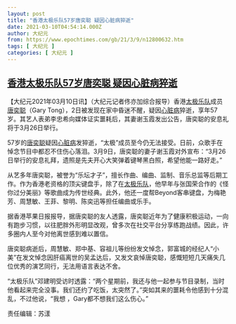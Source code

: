 ```yaml
---
layout: post
title: "香港太极乐队57岁唐奕聪 疑因心脏病猝逝"
date: 2021-03-10T04:54:14.000Z
author: 大纪元
from: https://www.epochtimes.com/gb/21/3/9/n12800632.htm
tags: [ 大纪元 ]
categories: [ 大纪元 ]
---
```

<!--1615352054000-->
[香港太极乐队57岁唐奕聪 疑因心脏病猝逝](https://www.epochtimes.com/gb/21/3/9/n12800632.htm)
------

<div>
<p>【大纪元2021年03月10日讯】（大纪元记者佟亦加综合报导）香港<a href="https://www.epochtimes.com/gb/tag/%E5%A4%AA%E6%9E%81%E4%B9%90%E9%98%9F.html">太极乐队</a>成员<a href="https://www.epochtimes.com/gb/tag/%E5%94%90%E5%A5%95%E8%81%AA.html">唐奕聪</a>（Gary Tong），2日被发现在家中昏迷不醒，疑因<a href="https://www.epochtimes.com/gb/tag/%E5%BF%83%E8%84%8F%E7%97%85.html">心脏病</a>猝逝，享年57岁。其艺人表弟李忠希向媒体证实噩耗后，其妻谢玉霞发出公告，唐奕聪的安息礼将于3月26日举行。</p><p>57岁的<a href="https://www.epochtimes.com/gb/tag/%E5%94%90%E5%A5%95%E8%81%AA.html">唐奕聪</a>疑因<a href="https://www.epochtimes.com/gb/tag/%E5%BF%83%E8%84%8F%E7%97%85.html">心脏病</a>发猝逝，“太极”成员至今仍无法接受。日前，众歌手在悼念节目中都忍不住伤心落泪。3月9日，唐奕聪的妻子谢玉霞对外宣布：“3月26日举行的安息礼拜，遗照是先夫开心大笑弹着键琴黑白照，希望他能一路好走。”</p><p>从艺多年唐奕聪，被誉为“乐坛才子”，擅长作曲、编曲、监制、音乐总监等后期工作。作为香港老资格的顶尖键盘手，除了在<a href="https://www.epochtimes.com/gb/tag/%E5%A4%AA%E6%9E%81%E4%B9%90%E9%98%9F.html">太极乐队</a>，他早年与张国荣合作的《怪你过分美丽》等歌曲成为传世经典。此外，他还一度帮Beyond客串键盘，为梅艳芳、周慧敏、王菲、黎明、陈奕迅等担任编曲或乐手。</p><p>据香港苹果日报报导，据唐奕聪的友人透露，唐奕聪近年为了健康积极运动，一向有跑步习惯，以往肥胖外形明显改观，曾多次在社交平台分享练跑战绩。因此，许多圈内人至今对他离世感到难以置信。</p><p>唐奕聪病逝后，周慧敏、郑中基、容祖儿等纷纷发文悼念，郭富城的经纪人“小美”在发文悼念因肝癌离世的吴孟达后，又发文哀悼唐奕聪，感慨短短几天痛失几位优秀的演艺同行，无法用语言表达不舍。</p><p>“太极乐队”邓建明受访时透露：“两个星期前，我还与他一起参与节目录制，当时他看起来完全没事。我们还约了吃饭，太突然了。”突如其来的噩耗令他感到十分混乱，不过他说，“我想 ，Gary都不想我们这么伤心。”</p><p>责任编辑：苏漾</p>
</div>
